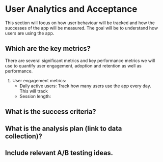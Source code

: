 # User Analytics and Acceptance
This section will focus on how user behaviour will be tracked and how the successes of the app will be measured. The goal will be to understand how users are using the app.

## Which are the key metrics?
There are several significant metrics and key performance metrics we will use to quantify user engagement, adoption and retention as well as performance.

1. User engagement metrics:
    - Daily active users: Track how many users use the app every day. This will track 
    - Session length: 

## What is the success criteria?

## What is the analysis plan (link to data collection)?

## Include relevant A/B testing ideas.

